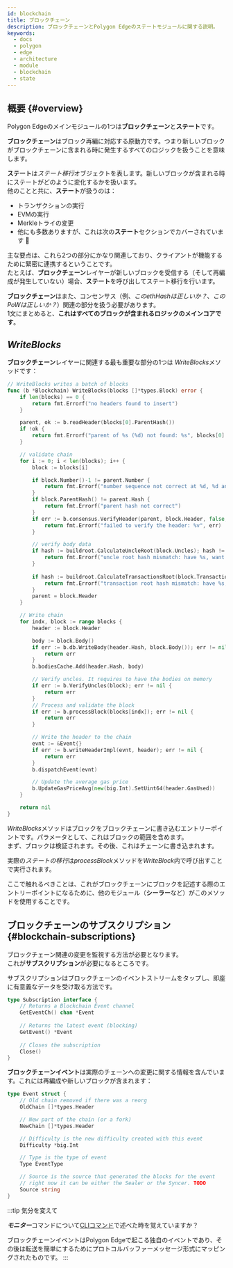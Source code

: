 ```yaml
---
id: blockchain
title: ブロックチェーン
description: ブロックチェーンとPolygon Edgeのステートモジュールに関する説明。
keywords:
  - docs
  - polygon
  - edge
  - architecture
  - module
  - blockchain
  - state
---
```


## 概要 {#overview}

Polygon Edgeのメインモジュールの1つは**ブロックチェーン**と**ステート**です。<br />

**ブロックチェーン**はブロック再編に対応する原動力です。つまり新しいブロックがブロックチェーンに含まれる時に発生するすべてのロジックを扱うことを意味します。

**ステート**は*ステート移行*オブジェクトを表します。新しいブロックが含まれる時にステートがどのように変化するかを扱います。 <br /> 他のことと共に、**ステート**が扱うのは：
* トランザクションの実行
* EVMの実行
* Merkleトライの変更
* 他にも多数ありますが、これは次の**ステート**セクションでカバーされています 🙂

主な要点は、これら2つの部分にかなり関連しており、クライアントが機能するために緊密に連携するということです。 <br /> たとえば、**ブロックチェーン**レイヤーが新しいブロックを受信する（そして再編成が発生していない）場合、**ステート**を呼び出してステート移行を行います。

**ブロックチェーン**はまた、コンセンサス（例、*このethHashは正しいか？*、*このPoWは正しいか？*）関連の部分を扱う必要があります。 <br /> 1文にまとめると、**これはすべてのブロックが含まれるロジックのメインコアです**。

## *WriteBlocks*

**ブロックチェーン**レイヤーに関連する最も重要な部分の1つは *WriteBlocks*メソッドです：

````go title="blockchain/blockchain.go"
// WriteBlocks writes a batch of blocks
func (b *Blockchain) WriteBlocks(blocks []*types.Block) error {
	if len(blocks) == 0 {
		return fmt.Errorf("no headers found to insert")
	}

	parent, ok := b.readHeader(blocks[0].ParentHash())
	if !ok {
		return fmt.Errorf("parent of %s (%d) not found: %s", blocks[0].Hash().String(), blocks[0].Number(), blocks[0].ParentHash())
	}

	// validate chain
	for i := 0; i < len(blocks); i++ {
		block := blocks[i]

		if block.Number()-1 != parent.Number {
			return fmt.Errorf("number sequence not correct at %d, %d and %d", i, block.Number(), parent.Number)
		}
		if block.ParentHash() != parent.Hash {
			return fmt.Errorf("parent hash not correct")
		}
		if err := b.consensus.VerifyHeader(parent, block.Header, false, true); err != nil {
			return fmt.Errorf("failed to verify the header: %v", err)
		}

		// verify body data
		if hash := buildroot.CalculateUncleRoot(block.Uncles); hash != block.Header.Sha3Uncles {
			return fmt.Errorf("uncle root hash mismatch: have %s, want %s", hash, block.Header.Sha3Uncles)
		}
		
		if hash := buildroot.CalculateTransactionsRoot(block.Transactions); hash != block.Header.TxRoot {
			return fmt.Errorf("transaction root hash mismatch: have %s, want %s", hash, block.Header.TxRoot)
		}
		parent = block.Header
	}

	// Write chain
	for indx, block := range blocks {
		header := block.Header

		body := block.Body()
		if err := b.db.WriteBody(header.Hash, block.Body()); err != nil {
			return err
		}
		b.bodiesCache.Add(header.Hash, body)

		// Verify uncles. It requires to have the bodies on memory
		if err := b.VerifyUncles(block); err != nil {
			return err
		}
		// Process and validate the block
		if err := b.processBlock(blocks[indx]); err != nil {
			return err
		}

		// Write the header to the chain
		evnt := &Event{}
		if err := b.writeHeaderImpl(evnt, header); err != nil {
			return err
		}
		b.dispatchEvent(evnt)

		// Update the average gas price
		b.UpdateGasPriceAvg(new(big.Int).SetUint64(header.GasUsed))
	}

	return nil
}
````
*WriteBlocks*メソッドはブロックをブロックチェーンに書き込むエントリーポイントです。パラメータとして、これはブロックの範囲を含めます。<br />
まず、ブロックは検証されます。その後、これはチェーンに書き込まれます。

実際の*ステートの移行*は*processBlock*メソッドを*WriteBlock*内で呼び出すことで実行されます。

ここで触れるべきことは、これがブロックチェーンにブロックを記述する際のエントリーポイントになるために、他のモジュール（**シーラー**など）がこのメソッドを使用することです。

## ブロックチェーンのサブスクリプション {#blockchain-subscriptions}

ブロックチェーン関連の変更を監視する方法が必要となります。 <br />
これが**サブスクリプション**が必要になるところです。

サブスクリプションはブロックチェーンのイベントストリームをタップし、即座に有意義なデータを受け取る方法です。

````go title="blockchain/subscription.go"
type Subscription interface {
    // Returns a Blockchain Event channel
	GetEventCh() chan *Event
	
	// Returns the latest event (blocking)
	GetEvent() *Event
	
	// Closes the subscription
	Close()
}
````

**ブロックチェーンイベント**は実際のチェーンへの変更に関する情報を含んでいます。これには再編成や新しいブロックが含まれます：

````go title="blockchain/subscription.go"
type Event struct {
	// Old chain removed if there was a reorg
	OldChain []*types.Header

	// New part of the chain (or a fork)
	NewChain []*types.Header

	// Difficulty is the new difficulty created with this event
	Difficulty *big.Int

	// Type is the type of event
	Type EventType

	// Source is the source that generated the blocks for the event
	// right now it can be either the Sealer or the Syncer. TODO
	Source string
}
````

:::tip 気分を変えて

***モニター***コマンドについて[CLIコマンド](/docs/edge/get-started/cli-commands)で述べた時を覚えていますか？

ブロックチェーンイベントはPolygon Edgeで起こる独自のイベントであり、その後は転送を簡単にするためにプロトコルバッファーメッセージ形式にマッピングされたものです。
:::